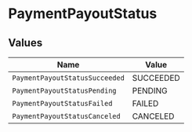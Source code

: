 # PaymentPayoutStatus


## Values

| Name                           | Value                          |
| ------------------------------ | ------------------------------ |
| `PaymentPayoutStatusSucceeded` | SUCCEEDED                      |
| `PaymentPayoutStatusPending`   | PENDING                        |
| `PaymentPayoutStatusFailed`    | FAILED                         |
| `PaymentPayoutStatusCanceled`  | CANCELED                       |